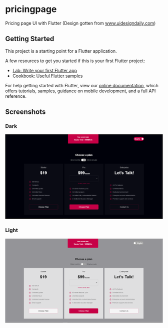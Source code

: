 # pricingpage

Pricing page UI with Flutter (Design gotten from www.uidesigndaily.com)

## Getting Started

This project is a starting point for a Flutter application.

A few resources to get you started if this is your first Flutter project:

- [Lab: Write your first Flutter app](https://flutter.dev/docs/get-started/codelab)
- [Cookbook: Useful Flutter samples](https://flutter.dev/docs/cookbook)

For help getting started with Flutter, view our
[online documentation](https://flutter.dev/docs), which offers tutorials,
samples, guidance on mobile development, and a full API reference.

## Screenshots

### Dark
![1](https://github.com/easyakowe/pricing-page-web-ui-kit/blob/master/screenshots/pricing_page_design_dark.png)

### Light
![2](https://github.com/easyakowe/pricing-page-web-ui-kit/blob/master/screenshots/pricing%20page%20design%20light.PNG)
